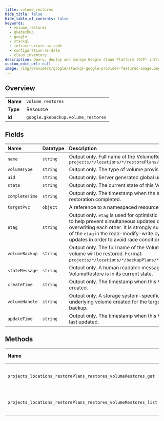 ```yaml
---
title: volume_restores
hide_title: false
hide_table_of_contents: false
keywords:
  - volume_restores
  - gkebackup
  - google    
  - stackql
  - infrastructure-as-code
  - configuration-as-data
  - cloud inventory
description: Query, deploy and manage Google Cloud Platform (GCP) infrastructure and resources using SQL
custom_edit_url: null
image: /img/providers/google/stackql-google-provider-featured-image.png
---
```

  
    

## Overview
<table><tbody>
<tr><td><b>Name</b></td><td><code>volume_restores</code></td></tr>
<tr><td><b>Type</b></td><td>Resource</td></tr>
<tr><td><b>Id</b></td><td><code>google.gkebackup.volume_restores</code></td></tr>
</tbody></table>

## Fields
| Name | Datatype | Description |
|:-----|:---------|:------------|
| `name` | `string` | Output only. Full name of the VolumeRestore resource. Format: `projects/*/locations/*/restorePlans/*/restores/*/volumeRestores/*` |
| `volumeType` | `string` | Output only. The type of volume provisioned |
| `uid` | `string` | Output only. Server generated global unique identifier of [UUID](https://en.wikipedia.org/wiki/Universally_unique_identifier) format. |
| `state` | `string` | Output only. The current state of this VolumeRestore. |
| `completeTime` | `string` | Output only. The timestamp when the associated underlying volume restoration completed. |
| `targetPvc` | `object` | A reference to a namespaced resource in Kubernetes. |
| `etag` | `string` | Output only. `etag` is used for optimistic concurrency control as a way to help prevent simultaneous updates of a volume restore from overwriting each other. It is strongly suggested that systems make use of the `etag` in the read-modify-write cycle to perform volume restore updates in order to avoid race conditions. |
| `volumeBackup` | `string` | Output only. The full name of the VolumeBackup from which the volume will be restored. Format: `projects/*/locations/*/backupPlans/*/backups/*/volumeBackups/*`. |
| `stateMessage` | `string` | Output only. A human readable message explaining why the VolumeRestore is in its current state. |
| `createTime` | `string` | Output only. The timestamp when this VolumeRestore resource was created. |
| `volumeHandle` | `string` | Output only. A storage system-specific opaque handler to the underlying volume created for the target PVC from the volume backup. |
| `updateTime` | `string` | Output only. The timestamp when this VolumeRestore resource was last updated. |
## Methods
| Name | Accessible by | Required Params | Description |
|:-----|:--------------|:----------------|:------------|
| `projects_locations_restorePlans_restores_volumeRestores_get` | `SELECT` | `locationsId, projectsId, restorePlansId, restoresId, volumeRestoresId` | Retrieve the details of a single VolumeRestore. |
| `projects_locations_restorePlans_restores_volumeRestores_list` | `SELECT` | `locationsId, projectsId, restorePlansId, restoresId` | Lists the VolumeRestores for a given Restore. |
